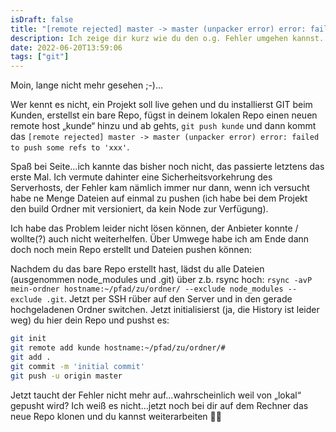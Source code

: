 ```yaml
---
isDraft: false
title: "[remote rejected] master -> master (unpacker error) error: failed to push some refs to 'xxx'"
description: Ich zeige dir kurz wie du den o.g. Fehler umgehen kannst.
date: 2022-06-20T13:59:06
tags: ["git"]
---
```


Moin, lange nicht mehr gesehen ;-)…

Wer kennt es nicht, ein Projekt soll live gehen und du installierst GIT beim Kunden, erstellst ein bare Repo, fügst in deinem lokalen Repo einen neuen remote host „kunde“ hinzu und ab gehts, `git push kunde` und dann kommt das `[remote rejected] master -> master (unpacker error) error: failed to push some refs to 'xxx'`.

Spaß bei Seite…ich kannte das bisher noch nicht, das passierte letztens das erste Mal. Ich vermute dahinter eine Sicherheitsvorkehrung des Serverhosts, der Fehler kam nämlich immer nur dann, wenn ich versucht habe ne Menge Dateien auf einmal zu pushen (ich habe bei dem Projekt den build Ordner mit versioniert, da kein Node zur Verfügung).

Ich habe das Problem leider nicht lösen können, der Anbieter konnte / wollte(?) auch nicht weiterhelfen. Über Umwege habe ich am Ende dann doch noch mein Repo erstellt und Dateien pushen können:

Nachdem du das bare Repo erstellt hast, lädst du alle Dateien (ausgenommen node_modules und .git) über z.b. rsync hoch: `rsync -avP mein-ordner hostname:~/pfad/zu/ordner/ --exclude node_modules --exclude .git`. Jetzt per SSH rüber auf den Server und in den gerade hochgeladenen Ordner switchen. Jetzt initialisierst (ja, die History ist leider weg) du hier dein Repo und pushst es:

```bash
git init
git remote add kunde hostname:~/pfad/zu/ordner/#
git add .
git commit -m 'initial commit'
git push -u origin master
```

Jetzt taucht der Fehler nicht mehr auf…wahrscheinlich weil von „lokal“ gepusht wird? Ich weiß es nicht…jetzt noch bei dir auf dem Rechner das neue Repo klonen und du kannst weiterarbeiten 🤝🏼
